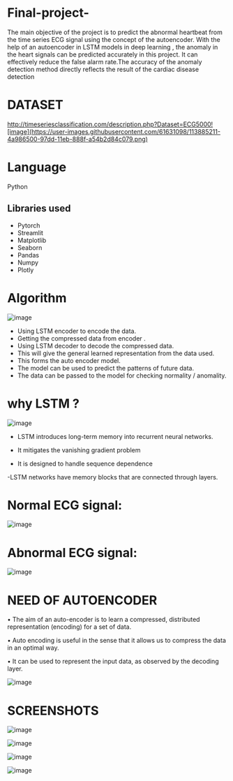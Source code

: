 # Final-project-


The main objective of the project is to predict the abnormal heartbeat from the time series ECG signal using the concept of the autoencoder. With the help of an autoencoder in LSTM models in deep learning , the anomaly in the heart signals can be predicted accurately in this project. It can effectively reduce the false alarm rate.The accuracy of the anomaly detection method directly reflects the result of the cardiac disease detection 



# DATASET
http://timeseriesclassification.com/description.php?Dataset=ECG5000![image](https://user-images.githubusercontent.com/61631098/113885211-4a986500-97dd-11eb-888f-a54b2d84c079.png)

# Language 

Python

## Libraries used

- Pytorch
- Streamlit
- Matplotlib
- Seaborn
- Pandas
- Numpy
- Plotly

# Algorithm

![image](https://user-images.githubusercontent.com/61631098/113886197-1b362800-97de-11eb-82cf-25e2eff6433d.png)


- Using LSTM encoder to encode the data.
- Getting the compressed data from encoder .
- Using LSTM decoder to decode the compressed data.
- This will give the general learned representation from the data used.
- This forms the auto encoder model.
- The model can be used to predict the patterns of future data.
- The data can be passed to the model for checking normality / anomality.

# why LSTM ?

![image](https://user-images.githubusercontent.com/61631098/113886019-f80b7880-97dd-11eb-99d5-9fa5b0d2ea3e.png)


- LSTM introduces long-term memory into recurrent neural networks.

- It mitigates the vanishing gradient problem

- It is designed to handle sequence dependence

-LSTM networks have memory blocks that are connected through layers. 


# Normal ECG signal:

![image](https://user-images.githubusercontent.com/61631098/113880896-87625d00-97d9-11eb-9cb9-4f0971fe3da5.png)

# Abnormal ECG signal:

![image](https://user-images.githubusercontent.com/61631098/113880983-9f39e100-97d9-11eb-9f88-4b108fa50128.png)


# NEED OF AUTOENCODER

•	The aim of an auto-encoder is to learn a compressed, distributed representation (encoding) for a set of data.

•	Auto encoding is useful in the sense that it allows us to compress the data in an optimal way.

•	It can be used to represent the input data, as observed by the decoding layer.


![image](https://user-images.githubusercontent.com/61631098/113881330-f5a71f80-97d9-11eb-9588-64fb6fcdd825.png)


# SCREENSHOTS 


![image](https://user-images.githubusercontent.com/61631098/113881467-153e4800-97da-11eb-8d7c-fdf4f3c45c58.png)

![image](https://user-images.githubusercontent.com/61631098/113881499-1bccbf80-97da-11eb-833d-18a7621cb9a3.png)

![image](https://user-images.githubusercontent.com/61631098/113881530-2424fa80-97da-11eb-966f-97cba3208657.png)

![image](https://user-images.githubusercontent.com/61631098/113881563-2ab37200-97da-11eb-90e6-40bce4839b5b.png)

